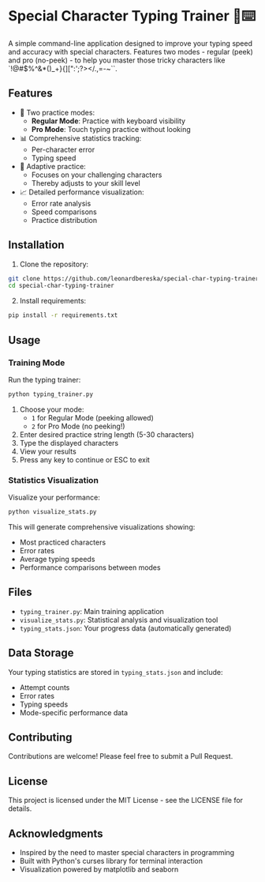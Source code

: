 # Special Character Typing Trainer 🎯⌨️

A simple command-line application designed to improve your typing speed and accuracy with special characters. Features two modes - regular (peek) and pro (no-peek) - to help you master those tricky characters like `!@#$%^&*()_+}{][":';?></.,=-~``.

## Features

- 🔄 Two practice modes:
  - **Regular Mode**: Practice with keyboard visibility
  - **Pro Mode**: Touch typing practice without looking
- 📊 Comprehensive statistics tracking:
  - Per-character error
  - Typing speed
- 🎯 Adaptive practice:
  - Focuses on your challenging characters
  - Thereby adjusts to your skill level
- 📈 Detailed performance visualization:
  - Error rate analysis
  - Speed comparisons
  - Practice distribution

## Installation

1. Clone the repository:
```bash
git clone https://github.com/leonardbereska/special-char-typing-trainer.git
cd special-char-typing-trainer
```

2. Install requirements:
```bash
pip install -r requirements.txt
```

## Usage

### Training Mode

Run the typing trainer:
```bash
python typing_trainer.py
```

1. Choose your mode:
   - `1` for Regular Mode (peeking allowed)
   - `2` for Pro Mode (no peeking!)
2. Enter desired practice string length (5-30 characters)
3. Type the displayed characters
4. View your results
5. Press any key to continue or ESC to exit

### Statistics Visualization

Visualize your performance:
```bash
python visualize_stats.py
```

This will generate comprehensive visualizations showing:
- Most practiced characters
- Error rates
- Average typing speeds
- Performance comparisons between modes

## Files

- `typing_trainer.py`: Main training application
- `visualize_stats.py`: Statistical analysis and visualization tool
- `typing_stats.json`: Your progress data (automatically generated)

## Data Storage

Your typing statistics are stored in `typing_stats.json` and include:
- Attempt counts
- Error rates
- Typing speeds
- Mode-specific performance data

## Contributing

Contributions are welcome! Please feel free to submit a Pull Request.

## License

This project is licensed under the MIT License - see the LICENSE file for details.

## Acknowledgments

- Inspired by the need to master special characters in programming
- Built with Python's curses library for terminal interaction
- Visualization powered by matplotlib and seaborn
